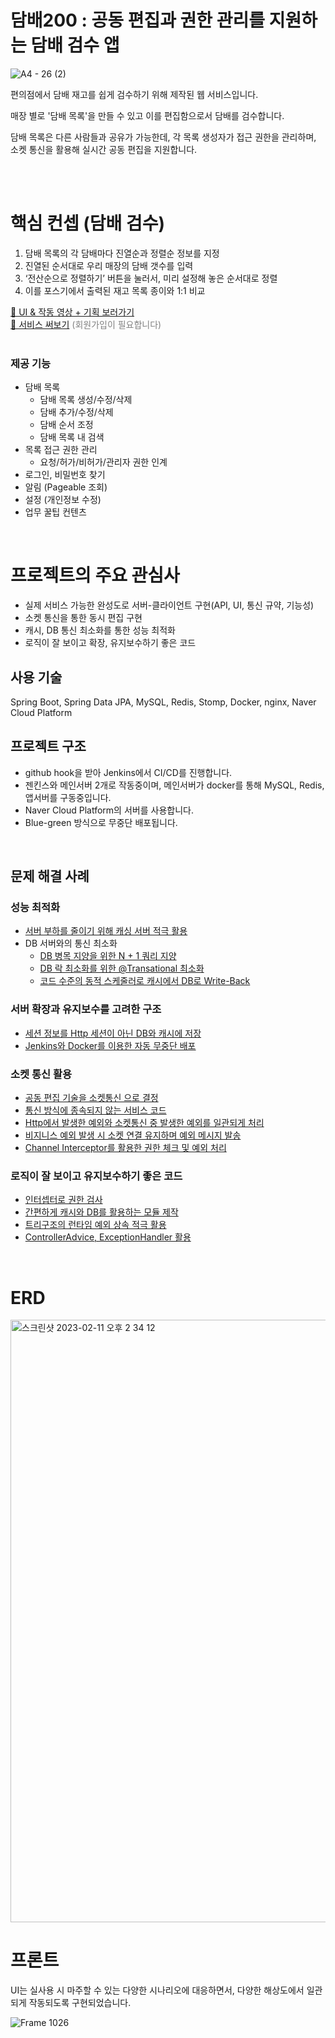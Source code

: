 # 담배200 : 공동 편집과 권한 관리를 지원하는 담배 검수 앱

![A4 - 26 (2)](https://user-images.githubusercontent.com/66104031/218244917-db45b460-fd2a-4c0c-93c9-8150a3d9eff2.jpg)

편의점에서 담배 재고를 쉽게 검수하기 위해 제작된 웹 서비스입니다. 

매장 별로 '담배 목록'을 만들 수 있고 이를 편집함으로서 담배를 검수합니다.

담배 목록은 다른 사람들과 공유가 가능한데, 각 목록 생성자가 접근 권한을 관리하며, 소켓 통신을 활용해 실시간 공동 편집을 지원합니다.

<br />
<br />

# 핵심 컨셉 (담배 검수)
1. 담배 목록의 각 담배마다 진열순과 정렬순 정보를 지정
2. 진열된 순서대로 우리 매장의 담배 갯수를 입력
3. ‘전산순으로 정렬하기’ 버튼을 눌러서, 미리 설정해 놓은 순서대로 정렬
4. 이를 포스기에서 출력된 재고 목록 종이와 1:1 비교


[🔗 UI & 작동 영상 + 기획 보러가기](http://shorturl.at/svKX8)
<br/>
[🔗 서비스 써보기](http://118.67.135.98/) <span style="color:#808080"> (회원가입이 필요합니다) </span>
<br />
<br />


### 제공 기능
- 담배 목록
  - 담배 목록 생성/수정/삭제
  - 담배 추가/수정/삭제
  - 담배 순서 조정
  - 담배 목록 내 검색
- 목록 접근 권한 관리
  - 요청/허가/비허가/관리자 권한 인계
- 로그인, 비밀번호 찾기
- 알림 (Pageable 조회)
- 설정 (개인정보 수정)
- 업무 꿀팁 컨텐츠

<br />

# 프로젝트의 주요 관심사
- 실제 서비스 가능한 완성도로 서버-클라이언트 구현(API, UI, 통신 규약, 기능성)
- 소켓 통신을 통한 동시 편집 구현
- 캐시, DB 통신 최소화를 통한 성능 최적화
- 로직이 잘 보이고 확장, 유지보수하기 좋은 코드

## 사용 기술
Spring Boot, Spring Data JPA, MySQL, Redis, Stomp, Docker, nginx, Naver Cloud Platform

## 프로젝트 구조
- github hook을 받아 Jenkins에서 CI/CD를 진행합니다.
- 젠킨스와 메인서버 2개로 작동중이며, 메인서버가 docker를 통해 MySQL, Redis, 앱서버를 구동중입니다.
- Naver Cloud Platform의 서버를 사용합니다.
- Blue-green 방식으로 무중단 배포됩니다.


<br />


## 문제 해결 사례
### 성능 최적화
- [서버 부하를 줄이기 위해 캐싱 서버 적극 활용](https://github.com/leehyeonmin34/dambae200/wiki/%EC%9E%90%EC%A3%BC-%EC%93%B0%EC%9D%B4%EB%8A%94-%EC%A0%95%EB%B3%B4%EB%8A%94-%EC%BA%90%EC%8B%9C%EB%A1%9C-%EC%B5%9C%EC%A0%81%ED%99%94)
- DB 서버와의 통신 최소화
  - [DB 병목 지양을 위한 N + 1 쿼리 지양](https://github.com/leehyeonmin34/dambae200/wiki/JPA%EC%9D%98-%ED%8A%B9%EC%84%B1%EC%9D%84-%EC%9D%B4%ED%95%B4%ED%95%9C-%EC%B5%9C%EC%A0%81%ED%99%94)
  - [DB 락 최소화를 위한 @Transational 최소화](https://github.com/leehyeonmin34/dambae200/wiki/JPA%EC%9D%98-%ED%8A%B9%EC%84%B1%EC%9D%84-%EC%9D%B4%ED%95%B4%ED%95%9C-%EC%B5%9C%EC%A0%81%ED%99%94)
  - [코드 수준의 동적 스케줄러로 캐시에서 DB로 Write-Back](https://github.com/leehyeonmin34/dambae200/wiki/%EB%8F%99%EC%A0%81-%EC%8A%A4%EC%BC%80%EC%A4%84%EB%A7%81%EC%9D%84-%ED%86%B5%ED%95%9C-%EC%BA%90%EC%8B%9C-Write-back%EC%9C%BC%EB%A1%9C-DB-%ED%86%B5%EC%8B%A0-%ED%9A%9F%EC%88%98-%EC%A4%84%EC%9D%B4%EA%B8%B0)
  
### 서버 확장과 유지보수를 고려한 구조
- [세션 정보를 Http 세션이 아닌 DB와 캐시에 저장](https://github.com/leehyeonmin34/dambae200/wiki/%EC%84%9C%EB%B2%84-Scale-out%EC%97%90-%EB%8C%80%EB%B9%84%ED%95%9C-%EC%84%B8%EC%85%98-%EA%B4%80%EB%A6%AC-(DB-%EC%B0%B8%EC%A1%B0-%EB%B0%A9%EC%8B%9D))
- [Jenkins와 Docker를 이용한 자동 무중단 배포](https://github.com/leehyeonmin34/dambae200/wiki/Jenkins%EC%99%80-Docker%EB%A5%BC-%EC%9D%B4%EC%9A%A9%ED%95%9C-%EC%9E%90%EB%8F%99-%EB%AC%B4%EC%A4%91%EB%8B%A8-%EB%B0%B0%ED%8F%AC)

### 소켓 통신 활용
- [공동 편집 기술을 소켓통신 으로 결정](https://github.com/leehyeonmin34/dambae200/wiki/%EC%9E%A6%EC%9D%80-%EC%88%98%EC%A0%95%EC%9D%98-%EA%B3%B5%EB%8F%99-%ED%8E%B8%EC%A7%91%EC%9D%84-%EC%86%8C%EC%BC%93%ED%86%B5%EC%8B%A0%EC%9C%BC%EB%A1%9C-%EA%B5%AC%ED%98%84)
- [통신 방식에 종속되지 않는 서비스 코드](https://github.com/leehyeonmin34/dambae200/wiki/%ED%86%B5%EC%8B%A0-%EB%B0%A9%EC%8B%9D%EC%97%90-%EC%A2%85%EC%86%8D%EB%90%98%EC%A7%80-%EC%95%8A%EB%8A%94-%EC%84%9C%EB%B9%84%EC%8A%A4-%EC%BD%94%EB%93%9C)
- [Http에서 발생한 예외와 소켓통신 중 발생한 예외를 일관되게 처리](https://github.com/leehyeonmin34/dambae200/wiki/%EB%9E%98%ED%8D%BC-%EA%B5%AC%EC%A1%B0%EB%A5%BC-%EC%9D%B4%EC%9A%A9%ED%95%B4-%ED%95%98%EB%82%98%EC%9D%98-%EC%BD%94%EB%93%9C%EB%A1%9C-HTTP,-%EC%86%8C%EC%BC%93-%EC%98%88%EC%99%B8-%EB%AA%A8%EB%91%90-%EC%B2%98%EB%A6%AC)
- [비지니스 예외 발생 시 소켓 연결 유지하며 예외 메시지 발송](https://github.com/leehyeonmin34/dambae200/wiki/%EB%9E%98%ED%8D%BC-%EA%B5%AC%EC%A1%B0%EB%A5%BC-%EC%9D%B4%EC%9A%A9%ED%95%B4-%ED%95%98%EB%82%98%EC%9D%98-%EC%BD%94%EB%93%9C%EB%A1%9C-HTTP,-%EC%86%8C%EC%BC%93-%EC%98%88%EC%99%B8-%EB%AA%A8%EB%91%90-%EC%B2%98%EB%A6%AC)
- [Channel Interceptor를 활용한 권한 체크 및 예외 처리](https://github.com/leehyeonmin34/dambae200/wiki/%EC%9D%B8%ED%84%B0%EC%85%89%ED%84%B0%EB%A5%BC-%ED%86%B5%ED%95%9C-%EA%B6%8C%ED%95%9C-%EA%B2%80%EC%82%AC%EC%99%80-%EC%98%88%EC%99%B8-%EC%B2%98%EB%A6%AC)


### 로직이 잘 보이고 유지보수하기 좋은 코드
- [인터셉터로 권한 검사](https://github.com/leehyeonmin34/dambae200/wiki/%EC%9D%B8%ED%84%B0%EC%85%89%ED%84%B0%EB%A5%BC-%ED%86%B5%ED%95%9C-%EA%B6%8C%ED%95%9C-%EA%B2%80%EC%82%AC)
- [간편하게 캐시와 DB를 활용하는 모듈 제작](https://github.com/leehyeonmin34/dambae200/wiki/%EC%BA%90%EC%8B%9C-%EB%AA%A8%EB%93%88%EB%A1%9C-%EA%B0%84%ED%8E%B8%ED%95%98%EA%B2%8C-%EC%BA%90%EC%8B%9C%EC%99%80-DB-%EC%97%B0%EA%B3%84-%ED%99%9C%EC%9A%A9) 
- [트리구조의 런타임 예외 상속 적극 활용](https://github.com/leehyeonmin34/dambae200/wiki/%ED%8A%B8%EB%A6%AC%EA%B5%AC%EC%A1%B0%EC%9D%98-%EB%9F%B0%ED%83%80%EC%9E%84-%EC%98%88%EC%99%B8%EB%A5%BC-%ED%99%9C%EC%9A%A9%ED%95%9C-%EC%98%88%EC%99%B8-%EC%B2%98%EB%A6%AC)
- [ControllerAdvice, ExceptionHandler 활용](https://github.com/leehyeonmin34/dambae200/wiki/%ED%8A%B8%EB%A6%AC%EA%B5%AC%EC%A1%B0%EC%9D%98-%EB%9F%B0%ED%83%80%EC%9E%84-%EC%98%88%EC%99%B8%EB%A5%BC-%ED%99%9C%EC%9A%A9%ED%95%9C-%EC%98%88%EC%99%B8-%EC%B2%98%EB%A6%AC)
  

<br />

# ERD
<img width="964" alt="스크린샷 2023-02-11 오후 2 34 12" src="https://user-images.githubusercontent.com/66104031/218242222-d24978f9-f91e-4909-98b5-8f1ca3278fa3.png">

<br />

# 프론트
UI는 실사용 시 마주할 수 있는 다양한 시나리오에 대응하면서, 다양한 해상도에서 일관되게 작동되도록 구현되었습니다.

![Frame 1026](https://user-images.githubusercontent.com/66104031/218942694-ddceeaa8-b448-490a-9836-752ad894f271.jpg)


